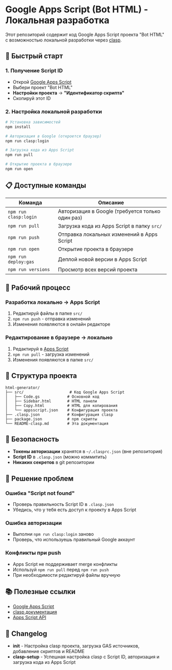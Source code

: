 # Google Apps Script (Bot HTML) - Локальная разработка

Этот репозиторий содержит код Google Apps Script проекта "Bot HTML" с возможностью локальной разработки через [clasp](https://github.com/google/clasp).

## 🚀 Быстрый старт

### 1. Получение Script ID
- Открой [Google Apps Script](https://script.google.com)
- Выбери проект "Bot HTML"
- **Настройки проекта** → **"Идентификатор скрипта"**
- Скопируй этот ID

### 2. Настройка локальной разработки

```bash
# Установка зависимостей
npm install

# Авторизация в Google (откроется браузер)
npm run clasp:login

# Загрузка кода из Apps Script
npm run pull

# Открытие проекта в браузере
npm run open
```

## 📋 Доступные команды

| Команда | Описание |
|---------|----------|
| `npm run clasp:login` | Авторизация в Google (требуется только один раз) |
| `npm run pull` | Загрузка кода из Apps Script в папку `src/` |
| `npm run push` | Отправка локальных изменений в Apps Script |
| `npm run open` | Открытие проекта в браузере |
| `npm run deploy:gas` | Деплой новой версии в Apps Script |
| `npm run versions` | Просмотр всех версий проекта |

## 🔄 Рабочий процесс

### Разработка локально → Apps Script
1. Редактируй файлы в папке `src/`
2. `npm run push` - отправка изменений
3. Изменения появляются в онлайн редакторе

### Редактирование в браузере → локально
1. Редактируй в [Apps Script](https://script.google.com)
2. `npm run pull` - загрузка изменений
3. Изменения появляются в папке `src/`

## 📁 Структура проекта

```
html-generator/
├── src/                    # Код Google Apps Script
│   ├── Code.gs            # Основной код
│   ├── Sidebar.html       # HTML панели
│   ├── Copy.html          # HTML для копирования
│   └── appsscript.json    # Конфигурация проекта
├── .clasp.json            # Конфигурация clasp
├── package.json           # npm скрипты
└── README-clasp.md        # Эта документация
```

## 🔐 Безопасность

- **Токены авторизации** хранятся в `~/.clasprc.json` (вне репозитория)
- **Script ID** в `.clasp.json` (можно коммитить)
- **Никаких секретов** в git репозитории

## 🐛 Решение проблем

### Ошибка "Script not found"
- Проверь правильность Script ID в `.clasp.json`
- Убедись, что у тебя есть доступ к проекту в Apps Script

### Ошибка авторизации
- Выполни `npm run clasp:login` заново
- Проверь, что используешь правильный Google аккаунт

### Конфликты при push
- Apps Script не поддерживает merge конфликты
- Используй `npm run pull` перед `npm run push`
- При необходимости редактируй файлы вручную

## 📚 Полезные ссылки

- [Google Apps Script](https://script.google.com)
- [clasp документация](https://github.com/google/clasp)
- [Apps Script API](https://developers.google.com/apps-script/api)

## 🔄 Changelog

- **init** - Настройка clasp проекта, загрузка GAS источников, добавление скриптов и README
- **clasp-setup** - Успешная настройка clasp с Script ID, авторизация и загрузка кода из Apps Script
